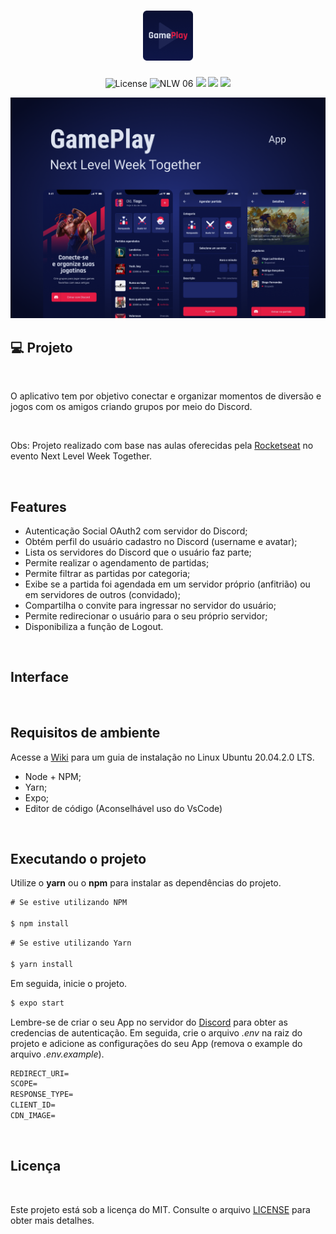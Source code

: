 <h1 align="center">
  <img alt="GamePlay" height="80" title="Plant Manager" src=".github/logo.png" />
</h1>

<p align="center">
  <img alt="License" src="https://img.shields.io/static/v1?label=License&message=MIT&color=E51C44&labelColor=0A1033">
  <img src="https://img.shields.io/static/v1?label=NLW&message=06&color=E51C44&labelColor=0A1033" alt="NLW 06" />
  <img src="https://img.shields.io/static/v1?label=Expo&message=4.7.1&color=E51C44&labelColor=0A1033&logo=expo"/>
  <img src="https://img.shields.io/static/v1?label=React&message=0.63.2&color=E51C44&labelColor=0A1033&logo=react"/>
  <img src="https://img.shields.io/static/v1?label=Android&message=10&color=E51C44&labelColor=0A1033&logo=android"/>
</p>

![cover](.github/cover.png?style=flat)

## 💻 Projeto
&nbsp;

O aplicativo tem por objetivo conectar e organizar momentos de diversão e jogos com os amigos criando grupos por meio do Discord.

&nbsp;

Obs: Projeto realizado com base nas aulas oferecidas pela [Rocketseat](https://rocketseat.com.br/) no evento Next Level Week Together.

&nbsp;
## Features 

- Autenticação Social OAuth2 com servidor do Discord;
- Obtém perfil do usuário cadastro no Discord (username e avatar);
- Lista os servidores do Discord que o usuário faz parte;
- Permite realizar o agendamento de partidas;
- Permite filtrar as partidas por categoria;
- Exibe se a partida foi agendada em um servidor próprio (anfitrião) ou em servidores de outros (convidado);
- Compartilha o convite para ingressar no servidor do usuário;
- Permite redirecionar o usuário para o seu próprio servidor;
- Disponibiliza a função de Logout.

&nbsp;
## Interface



&nbsp;
## Requisitos de ambiente

Acesse a [Wiki](https://github.com/LeoGianluca/gameplay-react-native.wiki.git) para um guia de instalação no Linux Ubuntu 20.04.2.0 LTS.

- Node + NPM;
- Yarn;
- Expo;
- Editor de código (Aconselhável uso do VsCode)

&nbsp;
## Executando o projeto

Utilize o **yarn** ou o **npm** para instalar as dependências do projeto.
```cl
# Se estive utilizando NPM

$ npm install
```

```cl
# Se estive utilizando Yarn

$ yarn install
```

Em seguida, inicie o projeto.

```cl
$ expo start
```

Lembre-se de criar o seu App no servidor do [Discord](https://discord.com/developers/docs/intro) para obter as credencias de autenticação. Em seguida, crie o arquivo _.env_ na raiz do projeto e adicione as configurações do seu App (remova o example do arquivo _.env.example_).

```cl
REDIRECT_URI=
SCOPE=
RESPONSE_TYPE=
CLIENT_ID=
CDN_IMAGE=
```

&nbsp;
## Licença

&nbsp;

Este projeto está sob a licença do MIT. Consulte o arquivo [LICENSE](https://github.com/LeoGianluca/gameplay-react-native/blob/main/LICENSE.md) para obter mais detalhes.